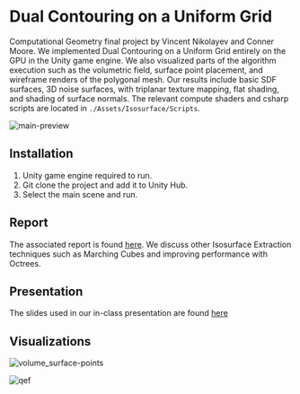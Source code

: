# Dual Contouring on a Uniform Grid

Computational Geometry final project by Vincent Nikolayev and Conner Moore. We implemented Dual Contouring on a Uniform Grid entirely on the GPU in the Unity game engine. We also visualized parts of the algorithm execution such as the volumetric field, surface point placement, and wireframe renders of the polygonal mesh. Our results include basic SDF surfaces, 3D noise surfaces, with triplanar texture mapping, flat shading, and shading of surface normals. The relevant compute shaders and csharp scripts are located in `./Assets/Isosurface/Scripts`.

![main-preview](./Images/main-preview.png)

## Installation

1. Unity game engine required to run.
2. Git clone the project and add it to Unity Hub.
3. Select the main scene and run.

## Report

The associated report is found [here](https://docs.google.com/document/d/1gRrFQ69Ng3mF5B550XXXuDtswovxLhK4cKRdbKfFYmY/edit?usp=sharing). We discuss other Isosurface Extraction techniques such as Marching Cubes and improving performance with Octrees.

## Presentation

The slides used in our in-class presentation are found [here](https://docs.google.com/presentation/d/14Gk8NlOuF4xucH_i8O3gszvqvE339LZGBSqDQ9dZmoo/edit?usp=sharing)

## Visualizations

![volume_surface-points](./Images/volume_surface-points.png)

![qef](./Images/qef.png)
